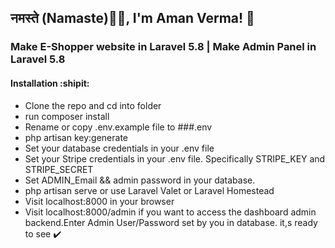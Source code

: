 ## नमस्ते (Namaste)🙏🏻, I'm Aman Verma! :crown:

### Make E-Shopper website in Laravel 5.8 | Make Admin Panel in Laravel 5.8

#### Installation :shipit:

- Clone the repo and cd into folder 
- run composer install 
- Rename or copy .env.example file to ###.env
- php artisan key:generate
- Set your database credentials in your .env file
- Set your Stripe credentials in your .env file. Specifically STRIPE_KEY and STRIPE_SECRET
- Set ADMIN_Email && admin password in your database.
- php artisan serve or use Laravel Valet or Laravel Homestead
- Visit localhost:8000 in your browser
- Visit localhost:8000/admin if you want to access the dashboard admin backend.Enter Admin 
  User/Password set by you in database. it,s ready to see :heavy_check_mark:






